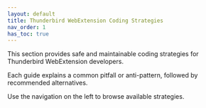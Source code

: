 ```yaml
---
layout: default
title: Thunderbird WebExtension Coding Strategies
nav_order: 1
has_toc: true
---
```


This section provides safe and maintainable coding strategies for Thunderbird WebExtension developers.

Each guide explains a common pitfall or anti-pattern, followed by recommended alternatives.

Use the navigation on the left to browse available strategies.
